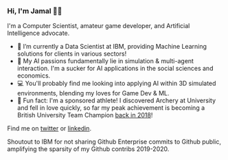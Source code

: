 ### Hi, I'm Jamal 👋🏽

I'm a Computer Scientist, amateur game developer, and Artificial Intelligence advocate.

- 🔭 I’m currently a Data Scientist at IBM, providing Machine Learning solutions for clients in various sectors!
- 🌱 My AI passions fundamentally lie in simulation & multi-agent interaction. I'm a sucker for AI applications in the social sciences and economics.
- 💻 You'll probably find me looking into applying AI within 3D simulated environments, blending my loves for Game Dev & ML.
- 🏹 Fun fact: I'm a sponsored athlete! I discovered Archery at University and fell in love quickly, so far my peak achievement is becoming a British University Team Champion [back in 2018](https://www.facebook.com/ubarchery/videos/766284096895657)!

Find me on [twitter](https://twitter.com/JamalRahman) or [linkedin](https://www.linkedin.com/in/jamal-rahman/).

Shoutout to IBM for not sharing Github Enterprise commits to Github public, amplifying the sparsity of my Github contribs 2019-2020.
